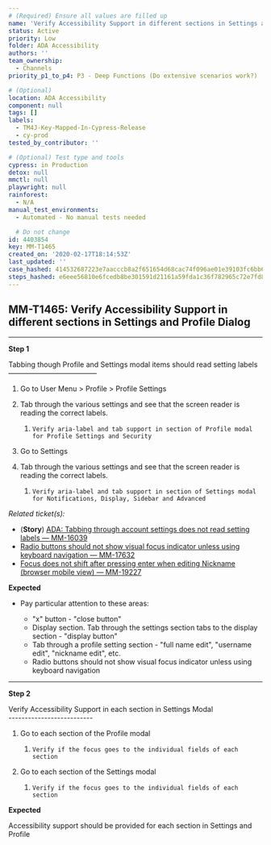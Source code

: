 ```yaml
---
# (Required) Ensure all values are filled up
name: 'Verify Accessibility Support in different sections in Settings and Profile Dialog'
status: Active
priority: Low
folder: ADA Accessibility
authors: ''
team_ownership:
  - Channels
priority_p1_to_p4: P3 - Deep Functions (Do extensive scenarios work?)

# (Optional)
location: ADA Accessibility
component: null
tags: []
labels:
  - TM4J-Key-Mapped-In-Cypress-Release
  - cy-prod
tested_by_contributor: ''

# (Optional) Test type and tools
cypress: in Production
detox: null
mmctl: null
playwright: null
rainforest:
  - N/A
manual_test_environments:
  - Automated - No manual tests needed

  # Do not change
id: 4403854
key: MM-T1465
created_on: '2020-02-17T18:14:53Z'
last_updated: ''
case_hashed: 414532687223e7aacccb8a2f651654d68cac74f096ae01e39103fc6bb689830830460fa543bf51d4935a208a94decd09
steps_hashed: e6eee56810e6fcedb8be301591d21161a59fda1c36f782965c72e7fd8edd07b01ec342477c4fccebc2229254fdd57eb8
---
```


<!-- (Auto-generated) Based on frontmatter's "key" and "name" -->

## MM-T1465: Verify Accessibility Support in different sections in Settings and Profile Dialog

---

**Step 1**

Tabbing though Profile and Settings modal items should read setting labels\
–––––––––––––––––––––––––

1. Go to User Menu > Profile > Profile Settings

2. Tab through the various settings and see that the screen reader is reading the correct labels.

   1. ```
      Verify aria-label and tab support in section of Profile modal for Profile Settings and Security
      ```

3. Go to Settings

4. Tab through the various settings and see that the screen reader is reading the correct labels.

   1. ```
      Verify aria-label and tab support in section of Settings modal for Notifications, Display, Sidebar and Advanced
      ```

_Related ticket(s):_

- (**Story**) [ADA: Tabbing through account settings does not read setting labels — MM-16039](https://mattermost.atlassian.net/browse/MM-16039)
- [Radio buttons should not show visual focus indicator unless using keyboard navigation — MM-17632](https://mattermost.atlassian.net/browse/MM-17632)
- [Focus does not shift after pressing enter when editing Nickname (browser mobile view) — MM-19227](https://mattermost.atlassian.net/browse/MM-19227)

**Expected**

- Pay particular attention to these areas:

  - "x" button - "close button"
  - Display section. Tab through the settings section tabs to the display section - "display button"
  - Tab through a profile setting section - "full name edit", "username edit", "nickname edit", etc.
  - Radio buttons should not show visual focus indicator unless using keyboard navigation

---

**Step 2**

Verify Accessibility Support in each section in Settings Modal\
\--------------------------

1. Go to each section of the Profile modal

   1. `Verify if the focus goes to the individual fields of each section`

2. Go to each section of the Settings modal

   1. `Verify if the focus goes to the individual fields of each section`

**Expected**

Accessibility support should be provided for each section in Settings and Profile
